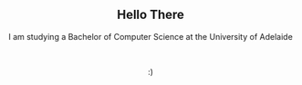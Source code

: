 <h2 align="center">Hello There </h2>


<p align="center">I am studying a Bachelor of Computer Science at the University of Adelaide</p>

<br>
<p align="center">:)</p>

<br>
